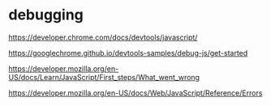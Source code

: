 # debugging

https://developer.chrome.com/docs/devtools/javascript/

https://googlechrome.github.io/devtools-samples/debug-js/get-started

https://developer.mozilla.org/en-US/docs/Learn/JavaScript/First_steps/What_went_wrong

https://developer.mozilla.org/en-US/docs/Web/JavaScript/Reference/Errors
